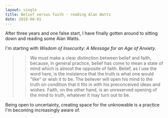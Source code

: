 ```yaml
---
layout: single
title: Belief versus faith - reading Alan Watts
date: 2018-08-01
---
```


After three years and one false start, I have finally gotten around to sitting down and reading some Alan Watts.

I'm starting with *Wisdom of Insecurity: A Message for an Age of Anxiety*.

>> We must make a clear distinction between belief and faith, because, in general practice, belief has come to mean a state of mind which is almost the opposite of faith. Belief, as I use the word here, is the insistence that the truth is what one would "like" or wish it to be. The believer will open his mind to the truth on condition that it fits in with his preconceived ideas and wishes. Faith, on the other hand, is an unreserved opening of the mind to truth, whatever it may turn out to be.

Being open to uncertainty, creating space for the unknowable is a practice I'm becoming increasingly aware of.